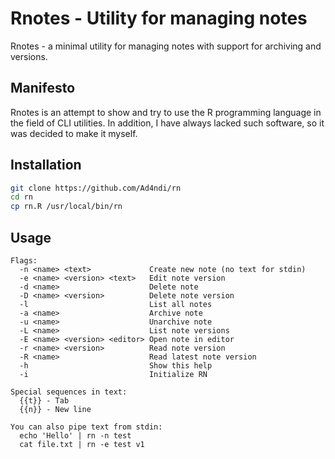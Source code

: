 # Rnotes - Utility for managing notes 

Rnotes - a minimal utility for managing notes with support for archiving and versions.

## Manifesto

Rnotes is an attempt to show and try to use the R programming language in the field of CLI utilities. In addition, I have always lacked such software, so it was decided to make it myself.

## Installation

```bash
git clone https://github.com/Ad4ndi/rn
cd rn
cp rn.R /usr/local/bin/rn
```

## Usage
```
Flags:
  -n <name> <text>             Create new note (no text for stdin)
  -e <name> <version> <text>   Edit note version
  -d <name>                    Delete note
  -D <name> <version>          Delete note version
  -l                           List all notes
  -a <name>                    Archive note
  -u <name>                    Unarchive note
  -L <name>                    List note versions
  -E <name> <version> <editor> Open note in editor
  -r <name> <version>          Read note version
  -R <name>                    Read latest note version
  -h                           Show this help
  -i                           Initialize RN

Special sequences in text:
  {{t}} - Tab
  {{n}} - New line

You can also pipe text from stdin:
  echo 'Hello' | rn -n test
  cat file.txt | rn -e test v1
```
